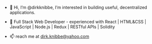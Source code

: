 - 👋 Hi, I’m @dirkknibbe, I’m interested in building useful, decentralized applications. 

- 👀 Full Stack Web Developer - experienced with React | HTML&CSS | JavaScript | Node.js | Redux | RESTful APIs | Solidity

- 📫 reach me at dirk.knibbe@yahoo.com
